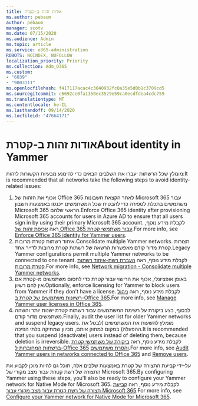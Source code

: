 ```yaml
---
title: אודות זהות ב-קטרת
ms.author: pebaum
author: pebaum
manager: scotv
ms.date: 07/15/2020
ms.audience: Admin
ms.topic: article
ms.service: o365-administration
ROBOTS: NOINDEX, NOFOLLOW
localization_priority: Priority
ms.collection: Adm_O365
ms.custom:
- "6039"
- "9003111"
ms.openlocfilehash: f417117acac4c3040932fc0a35e5d0b1c3709cd5
ms.sourcegitcommit: c6692ce0fa1358ec3529e59ca0ecdfdea4cdc759
ms.translationtype: MT
ms.contentlocale: he-IL
ms.lasthandoff: 09/14/2020
ms.locfileid: "47664171"
---
```

# <a name="about-identity-in-yammer"></a><span data-ttu-id="ce999-102">אודות זהות ב-קטרת</span><span class="sxs-lookup"><span data-stu-id="ce999-102">About identity in Yammer</span></span>

<span data-ttu-id="ce999-103">מומלץ שכל הרשתות יעברו את השלבים הבאים כדי להימנע מבעיות הקשורות לזהות:</span><span class="sxs-lookup"><span data-stu-id="ce999-103">It is recommended that all networks take the following steps to avoid identity-related issues:</span></span>

1. <span data-ttu-id="ce999-104">אכוף את הזהות של Office 365 לאחר הקצאת חשבונות Microsoft 365 עבור משתמשים בתכלת לספירה כדי להבטיח שכל המשתמשים ייכנסו באמצעות חשבון Microsoft 365 הראשי שלהם.</span><span class="sxs-lookup"><span data-stu-id="ce999-104">Enforce Office 365 identity after provisioning Microsoft 365 accounts for users in Azure AD to ensure that all users sign in by using their primary Microsoft 365 account.</span></span> <span data-ttu-id="ce999-105">לקבלת מידע נוסף, ראה [אכיפת זהות של Office 365 עבור משתמשי קטרת](https://docs.microsoft.com/yammer/configure-your-yammer-network/enforce-office-365-identity).</span><span class="sxs-lookup"><span data-stu-id="ce999-105">For more info, see [Enforce Office 365 identity for Yammer users](https://docs.microsoft.com/yammer/configure-your-yammer-network/enforce-office-365-identity).</span></span>
2. <span data-ttu-id="ce999-106">איחוד רשתות קטרת מרובות.</span><span class="sxs-lookup"><span data-stu-id="ce999-106">Consolidate multiple Yammer networks.</span></span> <span data-ttu-id="ce999-107">תצורות קטרת מדור קודם מאפשרות הרשאה של רשתות קטרת מרובות לדייר אחד.</span><span class="sxs-lookup"><span data-stu-id="ce999-107">Legacy Yammer configurations permit multiple Yammer networks to be connected to one tenant.</span></span> <span data-ttu-id="ce999-108">לקבלת מידע נוסף, ראה [העברת רשת-איחוד רשתות קטרת מרובות](https://docs.microsoft.com/yammer/configure-your-yammer-network/consolidate-multiple-yammer-networks).</span><span class="sxs-lookup"><span data-stu-id="ce999-108">For more info, see [Network migration - Consolidate multiple Yammer networks](https://docs.microsoft.com/yammer/configure-your-yammer-network/consolidate-multiple-yammer-networks).</span></span>
3. <span data-ttu-id="ce999-109">באופן אופציונלי, אכוף את הרישוי עבור קטרת כדי לחסום משתמשים מ-קטרת אם אין להם רשיון.</span><span class="sxs-lookup"><span data-stu-id="ce999-109">Optionally, enforce licensing for Yammer to block users from Yammer if they don't have a license.</span></span> <span data-ttu-id="ce999-110">לקבלת מידע נוסף, ראה [ניהול רשיונות משתמשים של קטרת ב-Office 365](https://docs.microsoft.com/yammer/manage-yammer-users/manage-yammer-licenses-in-office-365).</span><span class="sxs-lookup"><span data-stu-id="ce999-110">For more info, see [Manage Yammer user licenses in Office 365](https://docs.microsoft.com/yammer/manage-yammer-users/manage-yammer-licenses-in-office-365).</span></span>
4. <span data-ttu-id="ce999-111">לבסוף, בצע ביקורת על רשימת המשתמשים עבור רשתות קטרת ישנות יותר והשהה משתמשים מדור קודם.</span><span class="sxs-lookup"><span data-stu-id="ce999-111">Finally, audit the user list for older Yammer networks and suspend legacy users.</span></span> <span data-ttu-id="ce999-112">מומלץ להשעות את המשתמשים (לבטל את ההפעלה) במקום למחוק אותם, מכיוון שמחיקה בלתי הפיכה.</span><span class="sxs-lookup"><span data-stu-id="ce999-112">It is recommended that you suspend (deactivate) users instead of deleting them, because deletion is irreversible.</span></span> <span data-ttu-id="ce999-113">לקבלת מידע נוסף, ראה [ביקורת של משתמשי קטרת ברשתות המחוברות ל-Office 365](https://docs.microsoft.com/yammer/manage-yammer-users/audit-users-connected-to-office-365) [והסרת משתמשים](https://docs.microsoft.com/yammer/manage-yammer-users/add-block-or-remove-users#remove-users).</span><span class="sxs-lookup"><span data-stu-id="ce999-113">For more info, see [Audit Yammer users in networks connected to Office 365](https://docs.microsoft.com/yammer/manage-yammer-users/audit-users-connected-to-office-365) and [Remove users](https://docs.microsoft.com/yammer/manage-yammer-users/add-block-or-remove-users#remove-users).</span></span>

<span data-ttu-id="ce999-114">על-ידי קביעת התצורה של קטרת באמצעות שלבים אלה, תוכל גם להיות מוכן לקבוע את התצורה של רשת קטרת עבור מצב מקורי של Microsoft 365.</span><span class="sxs-lookup"><span data-stu-id="ce999-114">By configuring Yammer using these steps, you'll also be ready to configure your Yammer network for Native Mode for Microsoft 365.</span></span> <span data-ttu-id="ce999-115">לקבלת מידע נוסף, ראה [קביעת תצורה של רשת קטרת עבור מצב מקורי עבור Microsoft 365](https://docs.microsoft.com/yammer/configure-your-yammer-network/native-mode).</span><span class="sxs-lookup"><span data-stu-id="ce999-115">For more info, see [Configure your Yammer network for Native Mode for Microsoft 365](https://docs.microsoft.com/yammer/configure-your-yammer-network/native-mode).</span></span>
